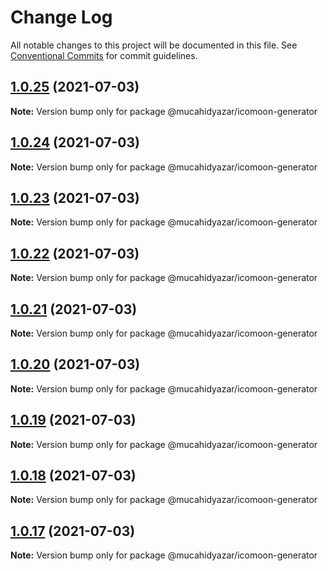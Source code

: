 # Change Log

All notable changes to this project will be documented in this file.
See [Conventional Commits](https://conventionalcommits.org) for commit guidelines.

## [1.0.25](https://github.com/mucahidyazar/lerna-and-yarn-workspaces-example/compare/v1.0.24...v1.0.25) (2021-07-03)

**Note:** Version bump only for package @mucahidyazar/icomoon-generator





## [1.0.24](https://github.com/mucahidyazar/lerna-and-yarn-workspaces-example/compare/v1.0.23...v1.0.24) (2021-07-03)

**Note:** Version bump only for package @mucahidyazar/icomoon-generator





## [1.0.23](https://github.com/mucahidyazar/lerna-and-yarn-workspaces-example/compare/v1.0.22...v1.0.23) (2021-07-03)

**Note:** Version bump only for package @mucahidyazar/icomoon-generator





## [1.0.22](https://github.com/mucahidyazar/lerna-and-yarn-workspaces-example/compare/v1.0.21...v1.0.22) (2021-07-03)

**Note:** Version bump only for package @mucahidyazar/icomoon-generator





## [1.0.21](https://github.com/mucahidyazar/lerna-and-yarn-workspaces-example/compare/v1.0.20...v1.0.21) (2021-07-03)

**Note:** Version bump only for package @mucahidyazar/icomoon-generator





## [1.0.20](https://github.com/mucahidyazar/lerna-and-yarn-workspaces-example/compare/v1.0.19...v1.0.20) (2021-07-03)

**Note:** Version bump only for package @mucahidyazar/icomoon-generator





## [1.0.19](https://github.com/mucahidyazar/lerna-and-yarn-workspaces-example/compare/v1.0.18...v1.0.19) (2021-07-03)

**Note:** Version bump only for package @mucahidyazar/icomoon-generator





## [1.0.18](https://github.com/mucahidyazar/lerna-and-yarn-workspaces-example/compare/v1.0.17...v1.0.18) (2021-07-03)

**Note:** Version bump only for package @mucahidyazar/icomoon-generator





## [1.0.17](https://github.com/mucahidyazar/lerna-and-yarn-workspaces-example/compare/v1.0.16...v1.0.17) (2021-07-03)

**Note:** Version bump only for package @mucahidyazar/icomoon-generator
